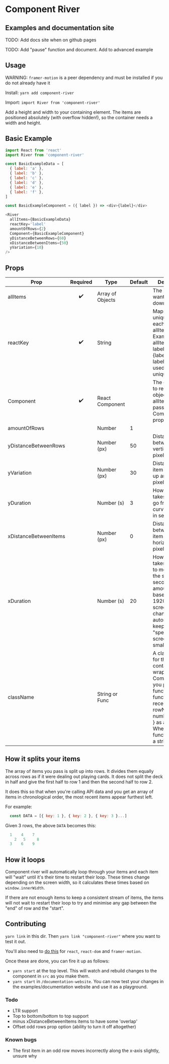 # Component River

## Examples and documentation site

TODO: Add docs site when on github pages

TODO: Add "pause" function and document. Add to advanced example

## Usage

WARNING: `framer-motion` is a peer dependency and must be installed if you do not already have it

Install:
`yarn add component-river`

Import:
`import River from 'component-river'`

Add a height and width to your containing element. The items are positioned absolutely (with overflow hidden!), so the container needs a width and height.

## Basic Example

```javascript
import React from 'react'
import River from 'component-river'

const BasicExampleData = [
  { label: 'a' },
  { label: 'b' },
  { label: 'c' },
  { label: 'd' },
  { label: 'e' },
  { label: 'f' },
]

const BasicExampleComponent = ({ label }) => <div>{label}</div>

<River
  allItems={BasicExampleData}
  reactKey='label'
  amountOfRows={2}
  Component={BasicExampleComponent}
  yDistanceBetweenRows={60}
  xDistanceBetweenItems={50}
  yVariation={10}
/>
```

## Props

| Prop                  | Required | Type             | Default | Description                                                                                                                                                                                        |
|-----------------------|:--------:|------------------|---------|----------------------------------------------------------------------------------------------------------------------------------------------------------------------------------------------------|
| allItems              |     ✔️    | Array of Objects |         | The items you want to flow down the river                                                                                                                                                          |
| reactKey              |     ✔️    | String           |         | Maps to a unique key in each object in allItems. Example: allItems = [{ label: 'hello'}, {label: 'world'}], label should be used as the unique key                                                 |
| Component             |     ✔️    | React Component  |         | The component to render. Each object in allItems will be passed to Component as props                                                                                                              |
| amountOfRows          |          | Number           | 1       |                                                                                                                                                                                                    |
| yDistanceBetweenRows  |          | Number (px)      | 50      | Distance between rows vertically in pixels                                                                                                                                                         |
| yVariation            |          | Number (px)      | 30      | Distance each item will move up and down in pixels                                                                                                                                                 |
| yDuration             |          | Number (s)       | 3       | How long it takes an item to go from top of curve to bottom in seconds                                                                                                                             |
| xDistanceBetweenItems |          | Number (px)      | 0       | Distance between each item horizontally in pixels                                                                                                                                                  |
| xDuration             |          | Number (s)       | 20      | How long it takes each item to move across the screen in seconds. (This amount is based on a 1920px width screen, it gets changed automatically to keep the same "speed" if the screen is smaller) |
| className             |          | String or Func   |         | A className for the container that wraps your Component. If you pass a function, that function will receive { rowNumber, numberInQueue } as arguments. When using a function, return a string.     |

## How it splits your items

The array of items you pass is split up into rows. It divides them equally across rows as if it were dealing out playing cards. It does not split the deck in half and give the first half to row 1 and then the second half to row 2.

It does this so that when you're calling API data and you get an array of items in chronological order, the most recent items appear furthest left.

For example:

```javascript
  const DATA = [{ key: 1 }, { key: 2 }, { key: 3 }...]
```
Given 3 rows, the above `DATA` becomes this:
```javascript
  1    4    7
    2   5     8
  3    6    9
```

## How it loops

Component river will automatically loop through your items and each item will "wait" until it's their time to restart their loop. These times change depending on the screen width, so it calculates these times based on `window.innerWidth`.

If there are not enough items to keep a consistent stream of items, the items will not wait to restart their loop to try and minimise any gap between the "end" of row and the "start".

## Contributing

`yarn link` in this dir. Then `yarn link "component-river"` where you want to test it out.

You'll also need to [do this](https://github.com/facebook/react/issues/14257#issuecomment-595183610) for `react`, `react-dom` and `framer-motion`. 

Once these are done, you can fire it up as follows:

- `yarn start` at the top level. This will watch and rebuild changes to the component in `src` as you make them.
- `yarn start` in `/documentation-website`. You can now test your changes in the examples/documentation website and use it as a playground.

### Todo
- LTR support
- Top to bottom/bottom to top support
- minus xDistanceBetweenItems items to have some 'overlap'
- Offset odd rows prop option (ability to turn it off altogether)

### Known bugs
- The first item in an odd row moves incorrectly along the x-axis slightly, unsure why